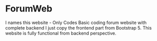 # ForumWeb
I names this website - Only Codes
Basic coding forum website with complete backend 
I just copy the frontend part from Bootstrap 5.
This website is fully functional from backend perspective.

